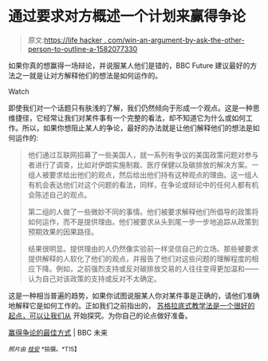 # 通过要求对方概述一个计划来赢得争论

> 原文:[https://life hacker . com/win-an-argument-by-ask-the-other-person-to-outline-a-1582077330](https://lifehacker.com/win-an-argument-by-asking-the-other-person-to-outline-a-1582077330)

如果你真的想赢得一场辩论，并说服某人他们是错的，BBC Future 建议最好的方法之一就是让对方解释他们的想法是如何运作的。

Watch

即使我们对一个话题只有肤浅的了解，我们仍然倾向于形成一个观点。这是一种思维捷径，它经常让我们对某件事有一个完整的看法，却不知道它为什么或如何工作。所以，如果你想阻止某人的争论，最好的办法就是让他们解释他们的想法是如何运作的:

> 他们通过互联网招募了一些美国人，就一系列有争议的美国政策问题对参与者进行了调查，比如对伊朗实施制裁、医疗保健以及碳排放的解决方案。一组人被要求给出他们的观点，然后给出他们持有这种观点的理由。这一组人有机会表达他们对这个问题的看法，同样，在争论或辩论中的任何人都有机会陈述自己的观点。
> 
> 第二组的人做了一些微妙不同的事情。他们被要求解释他们所倡导的政策将如何运作，而不是提供理由。他们被要求从头到尾一步一步地追踪从政策到预期效果的因果路径。
> 
> 结果很明显。提供理由的人仍然像实验前一样坚信自己的立场。那些被要求提供解释的人软化了他们的观点，并报告了他们对这些问题的理解程度的相应下降。例如，之前强烈支持或反对碳排放交易的人往往变得更加温和——认为自己对该政策的支持或反对不太确定。

这是一种相当普遍的趋势，如果你试图说服某人你对某件事是正确的，请他们准确地解释它是如何工作的。正如我们之前指出的， [苏格拉底式教学法是一个很好的起点，可以让我们从](https://lifehacker.com/use-the-socratic-method-to-easily-win-arguments-5976891) 开始探究。为你自己的论点做好准备。

[赢得争论的最佳方式](http://www.bbc.com/future/story/20140521-the-best-way-to-win-an-argument) | BBC 未来

<small>*照片由*</small> [<small>*桂安*</small>](https://www.flickr.com/photos/instantvantage/8691742996/in/photolist-axqg2k-diDRts-mzW7Dk-ef4snS-6DkyRt-2Z4hWP-71SW98-4Z9gz9-7zwZdZ-5phxEg-51cYnA-pvJTm-5svmbo-4V3hUX-rPdMa-8ZEKqd-eEz84-V6a5W-4RZqeC-7uGaTS-9D1t9F-bCFHb-2Z8Lej-dPqiMv-75UgNZ-bruPMi-6PNgF2-jK3kFS-9ooxFt-58ySX2-owu3P-aPZB9r-dqfkB5-4mPxGf-9FcY14-3hQA1H-9ooymz-9orABC-K4Pvb-9orEB3-9orGQ7-9orGLE-9ooDA8-9orEuw-9ooA86-9orAx7-9ooxZ6-9orAnS-9orAhG-fNfHNg) <small>*拍摄。*T15】</small>